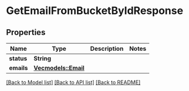 # GetEmailFromBucketByIdResponse

## Properties

Name | Type | Description | Notes
------------ | ------------- | ------------- | -------------
**status** | **String** |  | 
**emails** | [**Vec<models::Email>**](Email.md) |  | 

[[Back to Model list]](../README.md#documentation-for-models) [[Back to API list]](../README.md#documentation-for-api-endpoints) [[Back to README]](../README.md)


